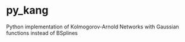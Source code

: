 # py_kang
Python implementation of Kolmogorov-Arnold Networks with Gaussian functions instead of BSplines
